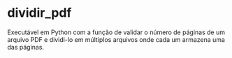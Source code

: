 # dividir_pdf
Executável em Python com a função de validar o número de páginas de um arquivo PDF e dividi-lo em múltiplos arquivos onde cada um armazena uma das páginas.
